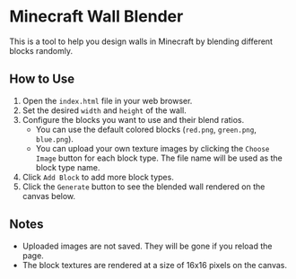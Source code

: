 # Minecraft Wall Blender

This is a tool to help you design walls in Minecraft by blending different blocks randomly.

## How to Use

1.  Open the `index.html` file in your web browser.
2.  Set the desired `width` and `height` of the wall.
3.  Configure the blocks you want to use and their blend ratios.
    *   You can use the default colored blocks (`red.png`, `green.png`, `blue.png`).
    *   You can upload your own texture images by clicking the `Choose Image` button for each block type. The file name will be used as the block type name.
4.  Click `Add Block` to add more block types.
5.  Click the `Generate` button to see the blended wall rendered on the canvas below.

## Notes

*   Uploaded images are not saved. They will be gone if you reload the page.
*   The block textures are rendered at a size of 16x16 pixels on the canvas.
